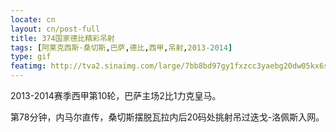 ```yaml
---
locate: cn
layout: cn/post-full
title: 374国家德比精彩吊射
tags: [阿莱克西斯·桑切斯,巴萨,德比,西甲,吊射,2013-2014]
type: gif
featimg: http://tva2.sinaimg.com/large/7bb8bd97gy1fxzcc3yaebg20dw05kx6s.gif
---
```


2013-2014赛季西甲第10轮，巴萨主场2比1力克皇马。

第78分钟，内马尔直传，桑切斯摆脱瓦拉内后20码处挑射吊过迭戈-洛佩斯入网。